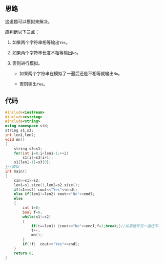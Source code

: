 ## 思路

这道题可以模拟来解决。

应判断以下三点：

1. 如果两个字符串相等输出```Yes```。

2. 如果两个字符串长度不相等输出```No```。

3. 否则进行模拟。
    
   - 如果两个字符串在模拟了一遍后还是不相等就输出```No```。
  
   - 否则输出```Yes```。

## 代码

```cpp
#include<iostream>
#include<cstring>
#include<string>
using namespace std;
string s1,s2;
int len1,len2;
void mn()
{
	string s3=s1;
	for(int i=0;i<len1-1;++i)
	    s1[i]=s3[i+1];
	s1[len1-1]=s3[0];
}//模拟 
int main()
{
	cin>>s1>>s2;
	len1=s1.size(),len2=s2.size();
    if(s1==s2) cout<<"Yes"<<endl;
	else if(len1!=len2) cout<<"No"<<endl; 
	else
	{
		int t=0;
		bool f=0;
		while(s1!=s2)
		{
			if(t==len1) {cout<<"No"<<endl;f=1;break;}//如果循环完一遍还不相等就输出No
			t++;
			mn();
		}
		if(!f)  cout<<"Yes"<<endl;
	}
	return 0;
}
```